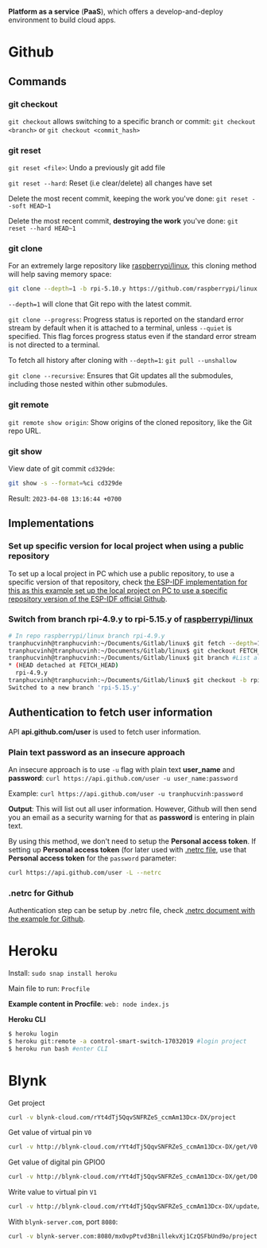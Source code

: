 **Platform as a service** (**PaaS**), which offers a develop-and-deploy environment to build cloud apps.
# Github
## Commands

### git checkout

``git checkout`` allows switching to a specific branch or commit: ``git checkout <branch>`` or ``git checkout <commit_hash>``

### git reset

``git reset <file>``: Undo a previously git add file
  
``git reset --hard``: Reset (i.e clear/delete) all changes have set

Delete the most recent commit, keeping the work you've done: ``git reset --soft HEAD~1``

Delete the most recent commit, **destroying the work** you've done: ``git reset --hard HEAD~1``

### git clone

For an extremely large repository like [raspberrypi/linux](https://github.com/raspberrypi/linux), this cloning method will help saving memory space:

```sh
git clone --depth=1 -b rpi-5.10.y https://github.com/raspberrypi/linux
```

``--depth=1`` will clone that Git repo with the latest commit.

``git clone --progress``: Progress status is reported on the standard error stream by default when it is attached to a terminal, unless ``--quiet`` is specified. This flag forces progress status even if the standard error stream is not directed to a terminal.

To fetch all history after cloning with ``--depth=1``: ``git pull --unshallow``

``git clone --recursive``: Ensures that Git updates all the submodules, including those nested within other submodules.
### git remote

``git remote show origin``: Show origins of the cloned repository, like the Git repo URL.

### git show

View date of git commit ``cd329de``:

```sh
git show -s --format=%ci cd329de
```

Result: ``2023-04-08 13:16:44 +0700``

## Implementations

### Set up specific version for local project when using a public repository

To set up a local project in PC which use a public repository, to use a specific version of that repository, check [the ESP-IDF implementation for this as this example set up the local project on PC to use a specific repository version of the ESP-IDF official Github](https://github.com/TranPhucVinh/ESP-IDF/blob/master/Environment/README.md#set-up-project-to-use-a-specific-repository-version-of-esp-idf-official-github).

### Switch from branch rpi-4.9.y to rpi-5.15.y of [raspberrypi/linux](https://github.com/raspberrypi/linux)

```sh
# In repo raspberrypi/linux branch rpi-4.9.y
tranphucvinh@tranphucvinh:~/Documents/Gitlab/linux$ git fetch --depth=1 origin rpi-5.15.y #Fetch branch rpi-5.15.y with the latest commit
tranphucvinh@tranphucvinh:~/Documents/Gitlab/linux$ git checkout FETCH_HEAD # Check out to the branch has fetched
tranphucvinh@tranphucvinh:~/Documents/Gitlab/linux$ git branch #List all existed branch
* (HEAD detached at FETCH_HEAD)
  rpi-4.9.y
tranphucvinh@tranphucvinh:~/Documents/Gitlab/linux$ git checkout -b rpi-5.15.y
Switched to a new branch 'rpi-5.15.y'
```

## Authentication to fetch user information
API **api.github.com/user** is used to fetch user information. 
### Plain text password as an insecure approach
An insecure approach is to use ``-u`` flag with plain text **user_name** and **password**:
``curl https://api.github.com/user -u user_name:password``

Example: ``curl https://api.github.com/user -u tranphucvinh:password``

**Output**: This will list out all user information. However, Github will then send you an email as a security warning for that as **password** is entering in plain text.

By using this method, we don't need to setup the **Personal access token**. If setting up **Personal access token** (for later used with [.netrc file](#netrc-for-github), use that **Personal access token** for the ``password`` parameter:

```sh
curl https://api.github.com/user -L --netrc
```

### .netrc for Github

Authentication step can be setup by .netrc file, check [.netrc document with the example for Github](https://github.com/TranPhucVinh/Linux-Shell/blob/master/Physical%20layer/Init%20script/.netrc.md).

# Heroku
Install: ``sudo snap install heroku``

Main file to run: ``Procfile``

**Example content in Procfile**: ``web: node index.js``

**Heroku CLI**

```sh
$ heroku login
$ heroku git:remote -a control-smart-switch-17032019 #login project
$ heroku run bash #enter CLI
```
# Blynk
Get project

```sh
curl -v blynk-cloud.com/rYt4dTj5QqvSNFRZeS_ccmAm13Dcx-DX/project
```

Get value of virtual pin ``V0``

```sh
curl -v http://blynk-cloud.com/rYt4dTj5QqvSNFRZeS_ccmAm13Dcx-DX/get/V0
```

Get value of digital pin GPIO0

```sh
curl -v http://blynk-cloud.com/rYt4dTj5QqvSNFRZeS_ccmAm13Dcx-DX/get/D0
```

Write value to virtual pin ``V1``

```sh
curl -v http://blynk-cloud.com/rYt4dTj5QqvSNFRZeS_ccmAm13Dcx-DX/update/V1?value=123
```

With ``blynk-server.com``, port ``8080``:

```sh
curl -v blynk-server.com:8080/mx0vpPtvd3BnillekvXj1CzQSFbUnd9o/project
```
